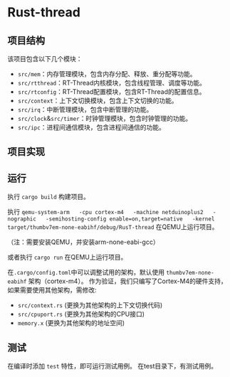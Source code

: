 # Rust-thread

## 项目结构

该项目包含以下几个模块：

- `src/mem`：内存管理模块，包含内存分配、释放、重分配等功能。
- `src/rtthread`：RT-Thread内核模块，包含线程管理、调度等功能。
- `src/rtconfig`：RT-Thread配置模块，包含RT-Thread的配置信息。
- `src/context`：上下文切换模块，包含上下文切换的功能。
- `src/irq`：中断管理模块，包含中断管理的功能。
- `src/clock`&`src/timer`：时钟管理模块，包含时钟管理的功能。
- `src/ipc`：进程间通信模块，包含进程间通信的功能。

## 项目实现

## 运行

执行 `cargo build` 构建项目。

执行 `qemu-system-arm   -cpu cortex-m4   -machine netduinoplus2   -nographic   -semihosting-config enable=on,target=native   -kernel target/thumbv7em-none-eabihf/debug/RusT-thread` 在QEMU上运行项目。

（注：需要安装QEMU，并安装arm-none-eabi-gcc）

或者执行 `cargo run` 在QEMU上运行项目。

在`.cargo/config.toml`中可以调整试用的架构，默认使用 `thumbv7em-none-eabihf` 架构（cortex-m4）。
作为验证，我们只编写了Cortex-M4的硬件支持，如果需要使用其他架构，需修改:

- `src/context.rs` (更换为其他架构的上下文切换代码)
- `src/cpuport.rs` (更换为其他架构的CPU接口)
- `memory.x` (更换为其他架构的地址空间)


## 测试

在编译时添加 `test` 特性，即可运行测试用例。
在test目录下，有测试用例。



